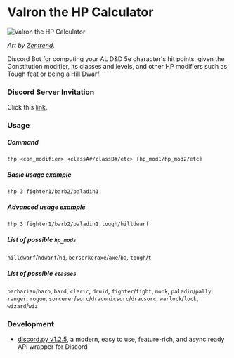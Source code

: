 # Valron the HP Calculator

![Valron the HP Calculator](https://i.imgur.com/0bByXQ4.png?s=200)

_Art by [Zentrend](https://www.instagram.com/neil_is_zen/)._

Discord Bot for computing your AL D&amp;D 5e character's hit points, given the Constitution modifier, its classes and levels, and other HP modifiers such as Tough feat or being a Hill Dwarf.

### Discord Server Invitation

Click this [link](https://discordapp.com/api/oauth2/authorize?client_id=666625461811413008&permissions=11264&scope=bot).

### Usage

##### Command

`!hp <con_modifier> <classA#/classB#/etc> [hp_mod1/hp_mod2/etc]`

##### Basic usage example

`!hp 3 fighter1/barb2/paladin1`

##### Advanced usage example

`!hp 3 fighter1/barb2/paladin1 tough/hilldwarf`

##### List of possible `hp_mods`

`hilldwarf`/`hdwarf`/`hd`, `berserkeraxe`/`axe`/`ba`, `tough`/`t`

##### List of possible `classes`

`barbarian`/`barb`, `bard`, `cleric`, `druid`, `fighter`/`fight`, `monk`, `paladin`/`pally`, `ranger`, `rogue`, `sorcerer`/`sorc`/`draconicsorc`/`dracsorc`, `warlock`/`lock`, `wizard`/`wiz`

### Development

- [discord.py v1.2.5](https://discordpy.readthedocs.io/en/latest/), a modern, easy to use, feature-rich, and async ready API wrapper for Discord
